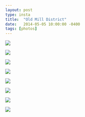 ```yaml
---
layout: post
type: insta
title:  "Old Mill District"
date:   2014-05-05 10:00:00 -0400
tags: [photos]
---
```


[![](https://farm5.staticflickr.com/4880/32074907258_858d961df8_o_d.jpg)](https://farm5.staticflickr.com/4880/32074907258_858d961df8_o_d.jpg)

[![](https://farm5.staticflickr.com/4868/32074907508_9db00090aa_o_d.jpg)](https://farm5.staticflickr.com/4868/32074907508_9db00090aa_o_d.jpg)

[![](https://farm5.staticflickr.com/4809/45221876104_54f86f2b7f_o_d.jpg)](https://farm5.staticflickr.com/4809/45221876104_54f86f2b7f_o_d.jpg)

[![](https://farm5.staticflickr.com/4803/45221876264_7e0c1d8f67_o_d.jpg)](https://farm5.staticflickr.com/4803/45221876264_7e0c1d8f67_o_d.jpg)

[![](https://farm5.staticflickr.com/4855/32074907468_b8b7231910_o_d.jpg)](https://farm5.staticflickr.com/4855/32074907468_b8b7231910_o_d.jpg)

[![](https://farm5.staticflickr.com/4858/45221876294_d029c80d03_o_d.jpg)](https://farm5.staticflickr.com/4858/45221876294_d029c80d03_o_d.jpg)

[![](https://farm5.staticflickr.com/4804/32074907368_332149fb61_o_d.jpg)](https://farm5.staticflickr.com/4804/32074907368_332149fb61_o_d.jpg)

[![](https://farm5.staticflickr.com/4885/45221876184_74bf8f8e4d_o_d.jpg)](https://farm5.staticflickr.com/4885/45221876184_74bf8f8e4d_o_d.jpg)
